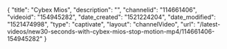 {
    "title": "Cybex Mios",
    "description": "",
    "channelid": "114661406",
    "videoid": "154945282",
    "date_created": "1521224204",
    "date_modified": "1521474998",
    "type": "captivate",
    "layout": "channelVideo",
    "url": "\/latest-videos\/new30-seconds-with-cybex-mios-stop-motion-mp4\/114661406-154945282"
}